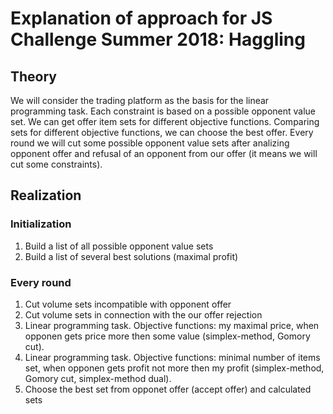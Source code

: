 # Explanation of approach for JS Challenge Summer 2018: Haggling

## Theory

We will consider the trading platform as the basis for the
linear programming task.
Each constraint is based on a possible opponent value set.
We can get offer item sets for different objective functions.
Comparing sets for different objective functions, we can choose
the best offer.
Every round we will cut some possible opponent value sets after
analizing opponent offer and refusal of an opponent from our offer
(it means we will cut some constraints).

## Realization

### Initialization

1. Build a list of all possible opponent value sets
2. Build a list of several best solutions (maximal profit)

### Every round

1. Cut volume sets incompatible with opponent offer
2. Cut volume sets in connection with the our offer rejection
3. Linear programming task. Objective functions:
   my maximal price, when opponen gets price more then some value
   (simplex-method, Gomory cut).
4. Linear programming task. Objective functions:
   minimal number of items set, when opponen gets profit not more
   then my profit
   (simplex-method, Gomory cut, simplex-method dual).
5. Choose the best set from opponet offer (accept offer) and
   calculated sets